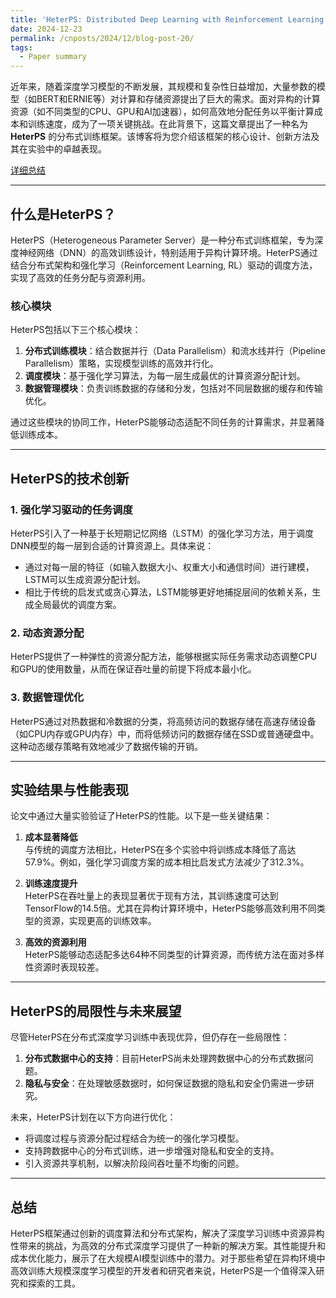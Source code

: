 ```yaml
---
title: 'HeterPS: Distributed Deep Learning with Reinforcement Learning Based Scheduling in Heterogeneous Environments 学习笔记'
date: 2024-12-23
permalink: /cnposts/2024/12/blog-post-20/
tags:
  - Paper summary
---
```



近年来，随着深度学习模型的不断发展，其规模和复杂性日益增加，大量参数的模型（如BERT和ERNIE等）对计算和存储资源提出了巨大的需求。面对异构的计算资源（如不同类型的CPU、GPU和AI加速器），如何高效地分配任务以平衡计算成本和训练速度，成为了一项关键挑战。在此背景下，这篇文章提出了一种名为 **HeterPS** 的分布式训练框架。该博客将为您介绍该框架的核心设计、创新方法及其在实验中的卓越表现。

[详细总结](https://yqwang96.github.io/files/blog_pdf/summary_HeterPS_Distributed_deep_learning_with_reinforcement_learning_based_scheduling_in_heterogeneous_environments.pdf)

---

## 什么是HeterPS？

HeterPS（Heterogeneous Parameter Server）是一种分布式训练框架，专为深度神经网络（DNN）的高效训练设计，特别适用于异构计算环境。HeterPS通过结合分布式架构和强化学习（Reinforcement Learning, RL）驱动的调度方法，实现了高效的任务分配与资源利用。

### 核心模块

HeterPS包括以下三个核心模块：
1. **分布式训练模块**：结合数据并行（Data Parallelism）和流水线并行（Pipeline Parallelism）策略，实现模型训练的高效并行化。
2. **调度模块**：基于强化学习算法，为每一层生成最优的计算资源分配计划。
3. **数据管理模块**：负责训练数据的存储和分发，包括对不同层数据的缓存和传输优化。

通过这些模块的协同工作，HeterPS能够动态适配不同任务的计算需求，并显著降低训练成本。

---

## HeterPS的技术创新

### 1. **强化学习驱动的任务调度**
HeterPS引入了一种基于长短期记忆网络（LSTM）的强化学习方法，用于调度DNN模型的每一层到合适的计算资源上。具体来说：
- 通过对每一层的特征（如输入数据大小、权重大小和通信时间）进行建模，LSTM可以生成资源分配计划。
- 相比于传统的启发式或贪心算法，LSTM能够更好地捕捉层间的依赖关系，生成全局最优的调度方案。

### 2. **动态资源分配**
HeterPS提供了一种弹性的资源分配方法，能够根据实际任务需求动态调整CPU和GPU的使用数量，从而在保证吞吐量的前提下将成本最小化。

### 3. **数据管理优化**
HeterPS通过对热数据和冷数据的分类，将高频访问的数据存储在高速存储设备（如CPU内存或GPU内存）中，而将低频访问的数据存储在SSD或普通硬盘中。这种动态缓存策略有效地减少了数据传输的开销。

---

## 实验结果与性能表现

论文中通过大量实验验证了HeterPS的性能。以下是一些关键结果：

1. **成本显著降低**  
   与传统的调度方法相比，HeterPS在多个实验中将训练成本降低了高达57.9%。例如，强化学习调度方案的成本相比启发式方法减少了312.3%。

2. **训练速度提升**  
   HeterPS在吞吐量上的表现显著优于现有方法，其训练速度可达到TensorFlow的14.5倍。尤其在异构计算环境中，HeterPS能够高效利用不同类型的资源，实现更高的训练效率。

3. **高效的资源利用**  
   HeterPS能够动态适配多达64种不同类型的计算资源，而传统方法在面对多样性资源时表现较差。

---

## HeterPS的局限性与未来展望

尽管HeterPS在分布式深度学习训练中表现优异，但仍存在一些局限性：
1. **分布式数据中心的支持**：目前HeterPS尚未处理跨数据中心的分布式数据问题。
2. **隐私与安全**：在处理敏感数据时，如何保证数据的隐私和安全仍需进一步研究。

未来，HeterPS计划在以下方向进行优化：
- 将调度过程与资源分配过程结合为统一的强化学习模型。
- 支持跨数据中心的分布式训练，进一步增强对隐私和安全的支持。
- 引入资源共享机制，以解决阶段间吞吐量不均衡的问题。

---

## 总结

HeterPS框架通过创新的调度算法和分布式架构，解决了深度学习训练中资源异构性带来的挑战，为高效的分布式深度学习提供了一种新的解决方案。其性能提升和成本优化能力，展示了在大规模AI模型训练中的潜力。对于那些希望在异构环境中高效训练大规模深度学习模型的开发者和研究者来说，HeterPS是一个值得深入研究和探索的工具。
